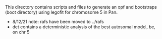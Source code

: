 This directory contains scripts and files to generate an opf and bootstraps (boot directory) using legofit for chromosome 5 in Pan.
- 8/12/21 note:	rafs have been moved to	../rafs
- det contains a deterministic analysis of the best autosomal model, be, on chr 5
